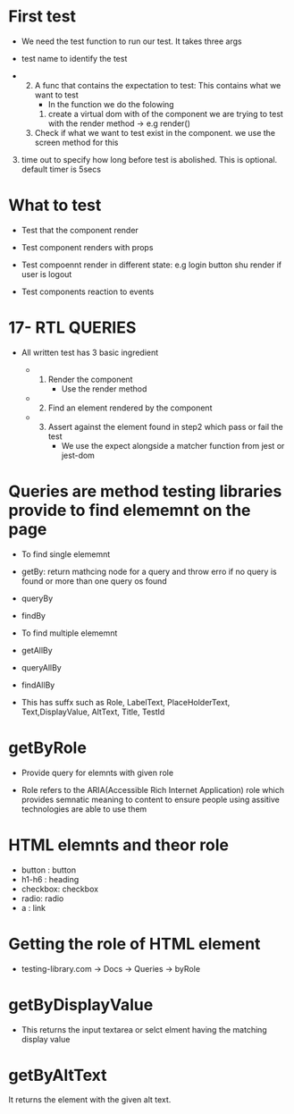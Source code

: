 # First test

- We need the test function to run our test. It takes three args

- test name to identify the test
- 2. A func that contains the expectation to test: This contains what we want to test
     - In the function we do the folowing
     1. create a virtual dom with of the component we are trying to test with the render method
        -> e.g render(<Greet/>)
  3. Check if what we want to test exist in the component. we use the screen method for this

3.  time out to specify how long before test is abolished. This is optional. default timer is 5secs

# What to test

- Test that the component render
- Test component renders with props
- Test compoennt render in different state: e.g login button shu render if user is logout

- Test components reaction to events

# 17- RTL QUERIES

- All written test has 3 basic ingredient

  - 1.  Render the component
        - Use the render method
  - 2.  Find an element rendered by the component

  - 3.  Assert against the element found in step2 which pass or fail the test
        - We use the expect alongside a matcher function from jest or jest-dom

# Queries are method testing libraries provide to find elememnt on the page

- To find single elememnt

- getBy: return mathcing node for a query and throw erro if no query is found or more than one query os found
- queryBy
- findBy
- To find multiple elememnt

- getAllBy
- queryAllBy
- findAllBy

- This has suffx such as Role, LabelText, PlaceHolderText, Text,DisplayValue, AltText, Title, TestId

# getByRole

- Provide query for elemnts with given role

- Role refers to the ARIA(Accessible Rich Internet Application) role which provides semnatic meaning to content to ensure people using assitive technologies are able to use them

# HTML elemnts and theor role

- button : button
- h1-h6 : heading
- checkbox: checkbox
- radio: radio
- a : link

# Getting the role of HTML element

- testing-library.com -> Docs -> Queries -> byRole

# getByDisplayValue

- This returns the input textarea or selct elment having the matching display value

# getByAltText

It returns the element with the given alt text.
